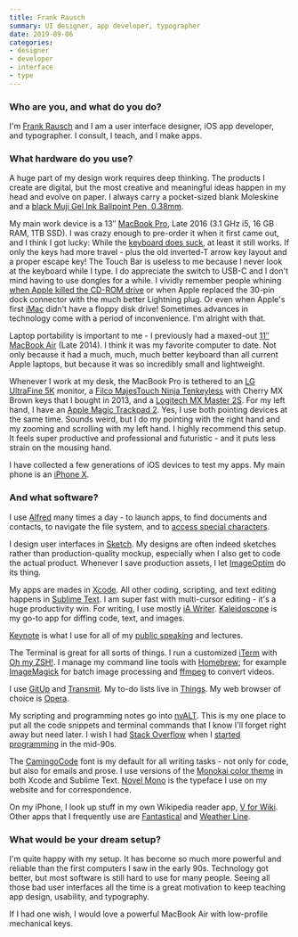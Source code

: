 ```yaml
---
title: Frank Rausch
summary: UI designer, app developer, typographer
date: 2019-09-06
categories:
- designer
- developer
- interface
- type
---
```


### Who are you, and what do you do?

I'm [Frank Rausch](https://frankrausch.com/ "Frank's website.") and I am a user interface designer, iOS app developer, and typographer. I consult, I teach, and I make apps.

### What hardware do you use?

A huge part of my design work requires deep thinking. The products I create are digital, but the most creative and meaningful ideas happen in my head and evolve on paper. I always carry a pocket-sized blank Moleskine and a [black Muji Gel Ink Ballpoint Pen, 0.38mm][gel-ink-ballpoint].

My main work device is a 13″ [MacBook Pro][macbook-pro], Late 2016 (3.1 GHz i5, 16 GB RAM, 1TB SSD). I was crazy enough to pre-order it when it first came out, and I think I got lucky: While the [keyboard does suck](https://daringfireball.net/linked/2017/10/17/johnston-macbook-keyboard "Gruber's article about Casey Johnston's piece on the newer MacBook Pro keyboards."), at least it still works. If only the keys had more travel - plus the old inverted-T arrow key layout and a proper escape key! The Touch Bar is useless to me because I never look at the keyboard while I type. I do appreciate the switch to USB-C and I don't mind having to use dongles for a while. I vividly remember people whining [when Apple killed the CD-ROM drive](https://en.wikipedia.org/wiki/MacBook_Air#First_generation "The Wikipedia entry for the first generation MacBook Air.") or when Apple replaced the 30-pin dock connector with the much better Lightning plug. Or even when Apple's first [iMac][] didn't have a floppy disk drive! Sometimes advances in technology come with a period of inconvenience. I'm alright with that.

Laptop portability is important to me - I previously had a maxed-out [11″ MacBook Air][macbook-air] (Late 2014). I think it was my favorite computer to date. Not only because it  had a much, much, much better keyboard than all current Apple laptops, but because it was so incredibly small and lightweight.
	
Whenever I work at my desk, the MacBook Pro is tethered to an [LG UltraFine 5K][ultrafine-5k] monitor, a [Filco MajesTouch Ninja Tenkeyless][majestouch-ninja-tenkeyless] with Cherry MX Brown keys that I bought in 2013, and a [Logitech MX Master 2S][mx-master-2s]. For my left hand, I have an [Apple Magic Trackpad 2][magic-trackpad-2]. Yes, I use both pointing devices at the same time. Sounds weird, but I do my pointing with the right hand and my zooming and scrolling with my left hand. I highly recommend this setup. It feels super productive and professional and futuristic - and it puts less strain on the mousing hand.

I have collected a few generations of iOS devices to test my apps. My main phone is an [iPhone X][iphone-x].

### And what software?

I use [Alfred][] many times a day - to launch apps, to find documents and contacts, to navigate the file system, and to [access special characters][typefacts-workflow].

I design user interfaces in [Sketch][]. My designs are often indeed sketches rather than production-quality mockup, especially when I also get to code the actual product. Whenever I save production assets, I let [ImageOptim][] do its thing.

My apps are mades in [Xcode][]. All other coding, scripting, and text editing happens in [Sublime Text][sublime-text]. I am super fast with multi-cursor editing - it's a huge productivity win. For writing, I use mostly [iA Writer][ia-writer]. [Kaleidoscope][] is my go-to app for diffing code, text, and images.

[Keynote][] is what I use for all of my [public speaking](https://frankrausch.com/#talks "A list of Frank's talks.") and lectures.

The Terminal is great for all sorts of things. I run a customized [iTerm][iterm2] with [Oh my ZSH!][oh-my-zsh]. I manage my command line tools with [Homebrew][]; for example [ImageMagick][] for batch image processing and [ffmpeg][] to convert videos.

I use [GitUp][] and [Transmit][]. My to-do lists live in [Things][]. My web browser of choice is [Opera][].

My scripting and programming notes go into [nvALT][]. This is my one place to put all the code snippets and terminal commands that I know I'll forget right away but need later.
I wish I had [Stack Overflow][stack-overflow] when I [started programming][visual-basic] in the mid-90s.

The [CamingoCode][] font is my default for all writing tasks - not only for code, but also for emails and prose. I use versions of the [Monokai color theme][monokai-pro] in both Xcode and Sublime Text. [Novel Mono][novel-mono] is the typeface I use on my website and for correspondence.

On my iPhone, I look up stuff in my own Wikipedia reader app, [V for Wiki][v-for-wikipedia-ios]. Other apps that I frequently use are [Fantastical][fantastical-ios] and [Weather Line][weather-line-ios].

### What would be your dream setup?

I'm quite happy with my setup. It has become so much more powerful and reliable than the first computers I saw in the early 90s. Technology got better, but most software is still hard to use for many people. Seeing all those bad user interfaces all the time is a great motivation to keep teaching app design, usability, and typography. 

If I had one wish, I would love a powerful MacBook Air with low-profile mechanical keys.

[alfred]: https://www.alfredapp.com/ "A launcher app for the Mac."
[camingocode]: https://janfromm.de/typefaces/camingomono/camingocode/ "A font designed for source code."
[fantastical-ios]: https://flexibits.com/fantastical-iphone "An alternative calendar app."
[ffmpeg]: http://www.ffmpeg.org/ "Comprehensive audio/video software."
[gel-ink-ballpoint]: https://www.muji.us/store/stationery/pen-pencils/capped-gel-ink.html "A ball-point pen."
[gitup]: https://gitup.co/ "A Git client."
[homebrew]: http://brew.sh "Command-line package manager for Mac OS X."
[ia-writer]: https://ia.net/writer/updates/ia-writer-for-mac "A full-screen writing tool for the Mac."
[imac]: https://www.apple.com/imac/ "An all-in-one computer."
[imagemagick]: http://www.imagemagick.org/script/index.php "Image editing and converting software."
[imageoptim]: https://imageoptim.com/ "A Mac GUI wrapper for image optimising tools."
[iphone-x]: https://en.wikipedia.org/wiki/IPhone_X "A 5.8 inch smartphone."
[iterm2]: https://iterm2.com/ "An alternative terminal application for Mac OS X."
[kaleidoscope]: https://www.kaleidoscopeapp.com/ "A file and image diff app for the Mac."
[keynote]: https://www.apple.com/keynote/ "Presentation software for the Mac."
[macbook-air]: https://www.apple.com/macbook-air/ "A very thin laptop."
[macbook-pro]: https://www.apple.com/macbook-pro/ "A laptop."
[magic-trackpad-2]: https://en.wikipedia.org/wiki/Magic_Trackpad_2 "A trackpad for desktop machines."
[majestouch-ninja-tenkeyless]: https://www.diatec.co.jp/en/det.php?prod_c=775 "A mechanical keyboard."
[monokai-pro]: https://monokai.pro/ "A colour scheme for text editors."
[mx-master-2s]: https://www.logitech.com/en-us/product/mx-master-2s-flow "A wireless mouse."
[novel-mono]: http://www.atlasfonts.com/typefaces/novel-mono/ "A font."
[nvalt]: https://brettterpstra.com/projects/nvalt/ "A fork of Notational Velocity with extra features."
[oh-my-zsh]: https://github.com/robbyrussell/oh-my-zsh "A framework of extensions and themes for the zsh shell."
[opera]: http://web.archive.org/web/20221227050003/https://www.opera.com/ "A cross-platform web browser."
[sketch]: https://www.sketchapp.com/ "A vector drawing application for Mac OS X."
[stack-overflow]: https://stackoverflow.com/ "A developer community."
[sublime-text]: http://www.sublimetext.com/ "A coder's text editor."
[things]: https://culturedcode.com/things/ "A task management application for the Mac."
[transmit]: https://panic.com/transmit/ "An FTP/SFTP client for the Mac."
[typefacts-workflow]: https://typefacts.com/en/blog/alfred-workflow "An Alfred workflow for displaying special characters."
[ultrafine-5k]: http://web.archive.org/web/20190711102445/https://www.apple.com/shop/product/HKN62LL/A/lg-ultrafine-5k-display "A 27 inch monitor."
[v-for-wikipedia-ios]: http://web.archive.org/web/20220127154843/https://apps.apple.com/app/id993435362 "A Wikipedia client."
[visual-basic]: https://en.wikipedia.org/wiki/Visual_Basic "A object-based programming language/IDE."
[weather-line-ios]: http://weatherlineapp.com/ "A weather app."
[xcode]: https://en.wikipedia.org/wiki/Xcode "An IDE for Mac developers."
